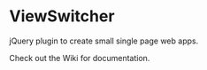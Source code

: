 ViewSwitcher
============

jQuery plugin to create small single page web apps.

Check out the Wiki for documentation.
